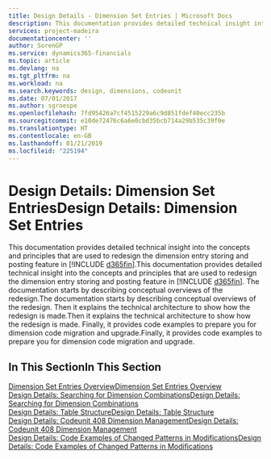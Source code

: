 ```yaml
---
title: Design Details - Dimension Set Entries | Microsoft Docs
description: This documentation provides detailed technical insight into the concepts and principles that are used to redesign the dimension entry storing and posting feature.
services: project-madeira
documentationcenter: ''
author: SorenGP
ms.service: dynamics365-financials
ms.topic: article
ms.devlang: na
ms.tgt_pltfrm: na
ms.workload: na
ms.search.keywords: design, dimensions, codeunit
ms.date: 07/01/2017
ms.author: sgroespe
ms.openlocfilehash: 7fd95426a7cf4515229a6c9d851fdef40ecc235b
ms.sourcegitcommit: e10de72476c6a6e0cbd35bcb714a29b535c39f0e
ms.translationtype: HT
ms.contentlocale: en-GB
ms.lasthandoff: 01/21/2019
ms.locfileid: "225194"
---
```

# <a name="design-details-dimension-set-entries"></a><span data-ttu-id="0c753-103">Design Details: Dimension Set Entries</span><span class="sxs-lookup"><span data-stu-id="0c753-103">Design Details: Dimension Set Entries</span></span>
<span data-ttu-id="0c753-104">This documentation provides detailed technical insight into the concepts and principles that are used to redesign the dimension entry storing and posting feature in [!INCLUDE [d365fin](includes/d365fin_md.md)].</span><span class="sxs-lookup"><span data-stu-id="0c753-104">This documentation provides detailed technical insight into the concepts and principles that are used to redesign the dimension entry storing and posting feature in [!INCLUDE [d365fin](includes/d365fin_md.md)].</span></span> <span data-ttu-id="0c753-105">The documentation starts by describing conceptual overviews of the redesign.</span><span class="sxs-lookup"><span data-stu-id="0c753-105">The documentation starts by describing conceptual overviews of the redesign.</span></span> <span data-ttu-id="0c753-106">Then it explains the technical architecture to show how the redesign is made.</span><span class="sxs-lookup"><span data-stu-id="0c753-106">Then it explains the technical architecture to show how the redesign is made.</span></span> <span data-ttu-id="0c753-107">Finally, it provides code examples to prepare you for dimension code migration and upgrade.</span><span class="sxs-lookup"><span data-stu-id="0c753-107">Finally, it provides code examples to prepare you for dimension code migration and upgrade.</span></span>  

## <a name="in-this-section"></a><span data-ttu-id="0c753-108">In This Section</span><span class="sxs-lookup"><span data-stu-id="0c753-108">In This Section</span></span>  
[<span data-ttu-id="0c753-109">Dimension Set Entries Overview</span><span class="sxs-lookup"><span data-stu-id="0c753-109">Dimension Set Entries Overview</span></span>](design-details-dimension-set-entries-overview.md)  
[<span data-ttu-id="0c753-110">Design Details: Searching for Dimension Combinations</span><span class="sxs-lookup"><span data-stu-id="0c753-110">Design Details: Searching for Dimension Combinations</span></span>](design-details-searching-for-dimension-combinations.md)  
[<span data-ttu-id="0c753-111">Design Details: Table Structure</span><span class="sxs-lookup"><span data-stu-id="0c753-111">Design Details: Table Structure</span></span>](design-details-table-structure.md)  
[<span data-ttu-id="0c753-112">Design Details: Codeunit 408 Dimension Management</span><span class="sxs-lookup"><span data-stu-id="0c753-112">Design Details: Codeunit 408 Dimension Management</span></span>](design-details-codeunit-408-dimension-management.md)  
[<span data-ttu-id="0c753-113">Design Details: Code Examples of Changed Patterns in Modifications</span><span class="sxs-lookup"><span data-stu-id="0c753-113">Design Details: Code Examples of Changed Patterns in Modifications</span></span>](design-details-code-examples-of-changed-patterns-in-modifications.md)
